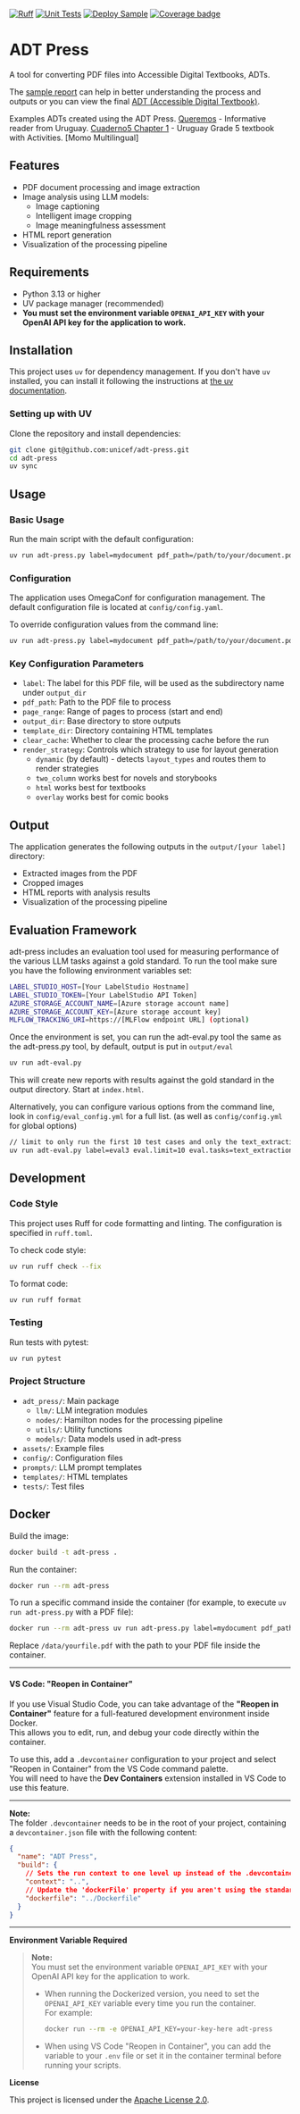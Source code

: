 [![Ruff](https://github.com/unicef/adt-press/actions/workflows/ruff.yml/badge.svg)](https://github.com/unicef/adt-press/actions/workflows/ruff.yml)
[![Unit Tests](https://github.com/unicef/adt-press/actions/workflows/test.yml/badge.svg)](https://github.com/unicef/adt-press/actions/workflows/test.yml)
[![Deploy Sample](https://github.com/unicef/adt-press/actions/workflows/deploy.yml/badge.svg)](https://github.com/unicef/adt-press/actions/workflows/deploy.yml)
[![Coverage badge](https://github.com/unicef/adt-press/raw/python-coverage-comment-action-data/badge.svg)](https://github.com/unicef/adt-press/tree/python-coverage-comment-action-data)


# ADT Press

A tool for converting PDF files into Accessible Digital Textbooks, ADTs.

The [sample report](https://adtpress.z1.web.core.windows.net/sample/) can help in better understanding the process and outputs or you can view the final [ADT (Accessible Digital Textbook)](https://adtpress.z1.web.core.windows.net/sample/adt/sec_p1_s0.html).

Examples ADTs created using the ADT Press. [Queremos](https://unicef.github.io/adt-queremos-participar/) - Informative reader from Uruguay. 
[Cuaderno5 Chapter 1](https://unicef.github.io/ADT-cuaderno5-chapter1/) - Uruguay Grade 5 textbook with Activities. 
[Momo Multilingual]

## Features

- PDF document processing and image extraction
- Image analysis using LLM models:
  - Image captioning
  - Intelligent image cropping
  - Image meaningfulness assessment
- HTML report generation
- Visualization of the processing pipeline

## Requirements

- Python 3.13 or higher
- UV package manager (recommended)
- **You must set the environment variable `OPENAI_API_KEY` with your OpenAI API key for the application to work.**

## Installation

This project uses `uv` for dependency management. If you don't have `uv` installed, you can install it following the instructions at [the uv documentation](https://github.com/astral-sh/uv).

### Setting up with UV

Clone the repository and install dependencies:

```bash
git clone git@github.com:unicef/adt-press.git
cd adt-press
uv sync
```

## Usage

### Basic Usage

Run the main script with the default configuration:

```bash
uv run adt-press.py label=mydocument pdf_path=/path/to/your/document.pdf
```

### Configuration

The application uses OmegaConf for configuration management. The default configuration file is located at `config/config.yaml`.

To override configuration values from the command line:

```bash
uv run adt-press.py label=mydocument pdf_path=/path/to/your/document.pdf page_range.start=0 page_range.end=5
```

### Key Configuration Parameters

- `label`: The label for this PDF file, will be used as the subdirectory name under `output_dir`
- `pdf_path`: Path to the PDF file to process
- `page_range`: Range of pages to process (start and end)
- `output_dir`: Base directory to store outputs
- `template_dir`: Directory containing HTML templates
- `clear_cache`: Whether to clear the processing cache before the run
- `render_strategy`: Controls which strategy to use for layout generation
  - `dynamic` (by default) - detects `layout_types` and routes them to render strategies
  - `two_column` works best for novels and storybooks
  - `html` works best for textbooks
  - `overlay` works best for comic books

## Output

The application generates the following outputs in the `output/[your label]` directory:

- Extracted images from the PDF
- Cropped images
- HTML reports with analysis results
- Visualization of the processing pipeline

## Evaluation Framework

adt-press includes an evaluation tool used for measuring performance of the various LLM tasks against a gold standard. To run the tool make sure you have the following environment variables set:

```bash
LABEL_STUDIO_HOST=[Your LabelStudio Hostname]
LABEL_STUDIO_TOKEN=[Your LabelStudio API Token]
AZURE_STORAGE_ACCOUNT_NAME=[Azure storage account name]
AZURE_STORAGE_ACCOUNT_KEY=[Azure storage account key]
MLFLOW_TRACKING_URI=https://[MLFlow endpoint URL] (optional)
```

Once the environment is set, you can run the adt-eval.py tool the same as the adt-press.py tool, by default, output is put in `output/eval`
```bash
uv run adt-eval.py
```

This will create new reports with results against the gold standard in the output directory. Start at `index.html`.

Alternatively, you can configure various options from the command line, look in `config/eval_config.yml` for a full list. (as well as `config/config.yml` for global options)

```bash
// limit to only run the first 10 test cases and only the text_extraction task
uv run adt-eval.py label=eval3 eval.limit=10 eval.tasks=text_extraction
```

## Development

### Code Style

This project uses Ruff for code formatting and linting. The configuration is specified in `ruff.toml`.

To check code style:

```bash
uv run ruff check --fix
```

To format code:

```bash
uv run ruff format
```

### Testing

Run tests with pytest:

```bash
uv run pytest
```

### Project Structure

- `adt_press/`: Main package
  - `llm/`: LLM integration modules
  - `nodes/`: Hamilton nodes for the processing pipeline
  - `utils/`: Utility functions
  - `models/`: Data models used in adt-press
- `assets/`: Example files
- `config/`: Configuration files
- `prompts/`: LLM prompt templates
- `templates/`: HTML templates
- `tests/`: Test files

## Docker

Build the image:

```bash
docker build -t adt-press .
```

Run the container:

```bash
docker run --rm adt-press
```

To run a specific command inside the container (for example, to execute `uv run adt-press.py` with a PDF file):

```bash
docker run --rm adt-press uv run adt-press.py label=mydocument pdf_path=/data/document.pdf
```

Replace `/data/yourfile.pdf` with the path to your PDF file inside the container.

---

#### VS Code: "Reopen in Container"

If you use Visual Studio Code, you can take advantage of the **"Reopen in Container"** feature for a full-featured development environment inside Docker.  
This allows you to edit, run, and debug your code directly within the container.

To use this, add a `.devcontainer` configuration to your project and select "Reopen in Container" from the VS Code command palette.  
You will need to have the **Dev Containers** extension installed in VS Code to use this feature.

---

**Note:**  
The folder `.devcontainer` needs to be in the root of your project, containing a `devcontainer.json` file with the following content:

```json
{
  "name": "ADT Press",
  "build": {
    // Sets the run context to one level up instead of the .devcontainer folder.
    "context": "..",
    // Update the 'dockerFile' property if you aren't using the standard 'Dockerfile' filename.
    "dockerfile": "../Dockerfile"
  }
}
```

---

**Environment Variable Required**

> **Note:**  
> You must set the environment variable `OPENAI_API_KEY` with your OpenAI API key for the application to work.
>
> - When running the Dockerized version, you need to set the `OPENAI_API_KEY` variable every time you run the container.  
>   For example:
>   ```bash
>   docker run --rm -e OPENAI_API_KEY=your-key-here adt-press
>   ```
> - When using VS Code "Reopen in Container", you can add the variable to your `.env` file or set it in the container terminal before running your scripts.

**License**

This project is licensed under the [Apache License 2.0](LICENSE).

